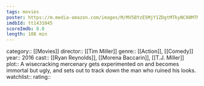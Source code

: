 ```yaml
---
tags: movies
poster: https://m.media-amazon.com/images/M/MV5BYzE5MjY1ZDgtMTkyNC00MTMyLThhMjAtZGI5OTE1NzFlZGJjXkEyXkFqcGdeQXVyNjU0OTQ0OTY@._V1_SX300.jpg
imdbId: tt1431045
scoreImdb: 8.0
length: 108 min
---
```


category:: [[Movies]]
director:: [[Tim Miller]]
genre:: [[Action]], [[Comedy]]
year:: 2016
cast:: [[Ryan Reynolds]], [[Morena Baccarin]], [[T.J. Miller]]
plot:: A wisecracking mercenary gets experimented on and becomes immortal but ugly, and sets out to track down the man who ruined his looks.
watchlist::
rating::
